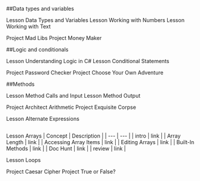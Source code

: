 ##Data types and variables

Lesson Data Types and Variables
Lesson Working with Numbers
Lesson Working with Text

Project Mad Libs
Project Money Maker

##Logic and conditionals

Lesson Understanding Logic in C#
Lesson Conditional Statements

Project Password Checker
Project Choose Your Own Adventure

##Methods

Lesson Method Calls and Input
Lesson Method Output

Project Architect Arithmetic
Project Exquisite Corpse

Lesson Alternate Expressions

##

Lesson Arrays
| Concept | Description |
| --- | --- |
| intro | link |
| Array Length | link |
| Accessing Array Items | link |
| Editing Arrays | link |
| Built-In Methods | link |
| Doc Hunt | link |
| review | link |


Lesson Loops

Project Caesar Cipher
Project True or False?

